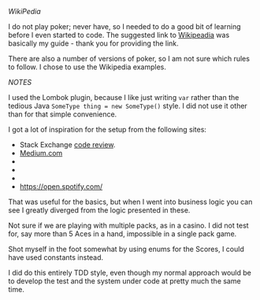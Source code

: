 
*WikiPedia*

I do not play poker; never have, so I needed to do a good bit of learning before I even started to code. The suggested link to [Wikipeadia](https://en.wikipedia.org/wiki/List_of_poker_hands) was basically my guide - thank you for providing the link.

There are also a number of versions of poker, so I am not sure which rules to follow. I chose to use the Wikipedia examples.


*NOTES*

I used the Lombok plugin, because I like just writing `var` rather than the tedious Java `SomeType thing = new SomeType()` style. I did not use it other than for that simple convenience.

I got a lot of inspiration for the setup from the following sites:

* Stack Exchange [code review](https://codereview.stackexchange.com/questions/36916/weekend-challenge-poker-hand-evaluation). 
* [Medium.com](https://joshgoestoflatiron.medium.com/july-17-evaluating-poker-hands-with-lookup-tables-and-perfect-hashing-c21e056da130)
* 
* 
* 
* https://open.spotify.com/



That was useful for the basics, but when I went into business logic you can see I greatly diverged from the logic presented in these.







Not sure if we are playing with multiple packs, as in a casino. I did not test for, say more than 5 Aces in a hand, impossible in a single pack game.

Shot myself in the foot somewhat by using enums for the Scores, I could have used constants instead.

I did do this entirely TDD style, even though my normal approach would be to develop the test and the system under code at pretty much the same time.